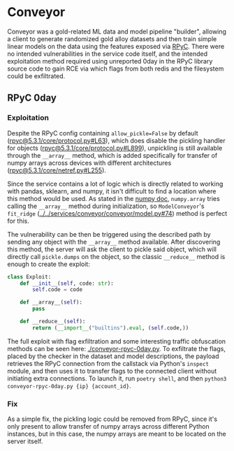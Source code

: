 # Conveyor

Conveyor was a gold-related ML data and model pipeline "builder", allowing a client to generate randomized gold alloy datasets and then train simple linear models on the data using the features exposed via [RPyC](https://rpyc.readthedocs.io/en/latest/index.html). There were no intended vulnerabilities in the service code itself, and the intended exploitation method required using unreported 0day in the RPyC library source code to gain RCE via which flags from both redis and the filesystem could be exfiltrated.

## RPyC 0day

### Exploitation

Despite the RPyC config containing `allow_pickle=False` by default ([rpyc@5.3.1/core/protocol.py#L63](https://github.com/tomerfiliba-org/rpyc/blob/ec5fbe51522cb6f31b43c346ba34b49b2b0dbeb6/rpyc/core/protocol.py#L63)), which does disable the pickling handler for objects ([rpyc@5.3.1/core/protocol.py#L899](https://github.com/tomerfiliba-org/rpyc/blob/ec5fbe51522cb6f31b43c346ba34b49b2b0dbeb6/rpyc/core/protocol.py#L899)), unpickling is still available through the `__array__` method, which is added specifically for transfer of numpy arrays across devices with different architectures ([rpyc@5.3.1/core/netref.py#L255](https://github.com/tomerfiliba-org/rpyc/blob/ec5fbe51522cb6f31b43c346ba34b49b2b0dbeb6/rpyc/core/netref.py#L255)).

Since the service contains a lot of logic which is directly related to working with pandas, sklearn, and numpy, it isn't difficult to find a location where this method would be used. As stated in the [numpy doc](https://numpy.org/doc/stable/reference/generated/numpy.array.html), `numpy.array` tries calling the `__array__` method during initialization, so `ModelConveyor`'s `fit_ridge` ([../../services/conveyor/conveyor/model.py#74](../../services/conveyor/conveyor/model.py#74)) method is perfect for this.

The vulnerability can be then be triggered using the described path by sending any object with the `__array__` method available. After discovering this method, the server will ask the client to pickle said object, which will directly call `pickle.dumps` on the object, so the classic `__reduce__` method is enough to create the exploit:

```python
class Exploit:
    def __init__(self, code: str):
        self.code = code

    def __array__(self):
        pass

    def __reduce__(self):
        return (__import__("builtins").eval, (self.code,))
```

The full exploit with flag exfiltration and some interesting traffic obfuscation methods can be seen here: [./conveyor-rpyc-0day.py](./conveyor-rpyc-0day.py). To exfiltrate the flags, placed by the checker in the dataset and model descriptions, the payload retrieves the RPyC connection from the callstack via Python's `inspect` module, and then uses it to transfer flags to the connected client without initiating extra connections. To launch it, run `poetry shell`, and then `python3 conveyor-rpyc-0day.py {ip} {account_id}`.

### Fix

As a simple fix, the pickling logic could be removed from RPyC, since it's only present to allow transfer of numpy arrays across different Python instances, but in this case, the numpy arrays are meant to be located on the server itself.
